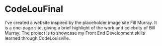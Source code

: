 # CodeLouFinal
I've created a website inspired by the placeholder image site Fill Murray. It is a one-page site, giving a brief highlight of the work and celebrity of Bill Murray. The project is to showcase my Front End Development skills learned through CodeLouisville. 
